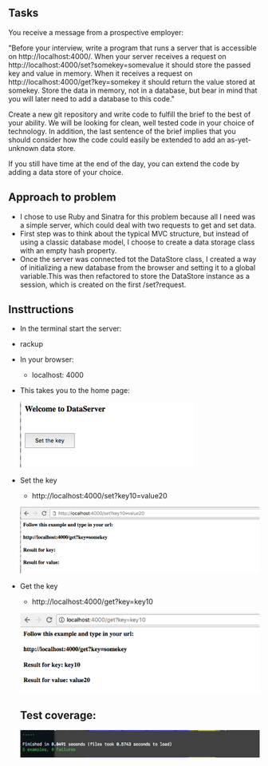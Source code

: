 
## Tasks

You receive a message from a prospective employer:

"Before your interview, write a program that runs a server that is accessible on http://localhost:4000/. When your server receives a request on http://localhost:4000/set?somekey=somevalue it should store the passed key and value in memory. When it receives a request on http://localhost:4000/get?key=somekey it should return the value stored at somekey. Store the data in memory, not in a database, but bear in mind that you will later need to add a database to this code."

Create a new git repository and write code to fulfill the brief to the best of your ability. We will be looking for clean, well tested code in your choice of technology. In addition, the last sentence of the brief implies that you should consider how the code could easily be extended to add an as-yet-unknown data store.

If you still have time at the end of the day, you can extend the code by adding a data store of your choice.


## Approach to problem  

 - I chose to use Ruby and Sinatra for this problem because all I need was a simple server, which could deal with two requests to get and set data.
 - First step was to think about the typical MVC structure, but instead of using a classic database model, I choose to create a data storage class with an empty hash property.
 - Once the server was connected tot the DataStore class, I created a way of initializing a new database from the browser and setting it to a global variable.This was then refactored to store the DataStore instance as a session, which is created on the first /set?request.

## Insttructions

* In the terminal start the server:
 - rackup
* In your browser:
  - localhost: 4000
* This takes you to the home page:

  ![Home Page](screenshots/home_page.png)

* Set the key
  - http://localhost:4000/set?key10=value20

  ![set_key](screenshots/set_key.png)

* Get the key
  - http://localhost:4000/get?key=key10

  ![get_key](screenshots/get_key.png)

  ## Test coverage:

  ![Test coverage](screenshots/test_coverage.png)
